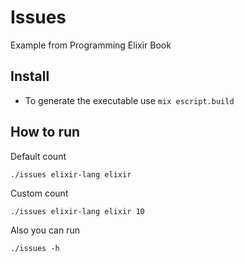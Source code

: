 # Issues

Example from Programming Elixir Book

## Install

* To generate the executable use `mix escript.build`

## How to run

Default count

    ./issues elixir-lang elixir

Custom count

    ./issues elixir-lang elixir 10

Also you can run

    ./issues -h
